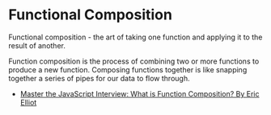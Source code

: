 # Functional Composition

Functional composition - the art of taking one function and applying it to the result of another.

Function composition is the process of combining two or more functions to produce a new function. Composing functions together is like snapping together a series of pipes for our data to flow through.

- [Master the JavaScript Interview: What is Function Composition? By Eric Elliot](https://medium.com/javascript-scene/master-the-javascript-interview-what-is-function-composition-20dfb109a1a0#.4e9lqc8p7)